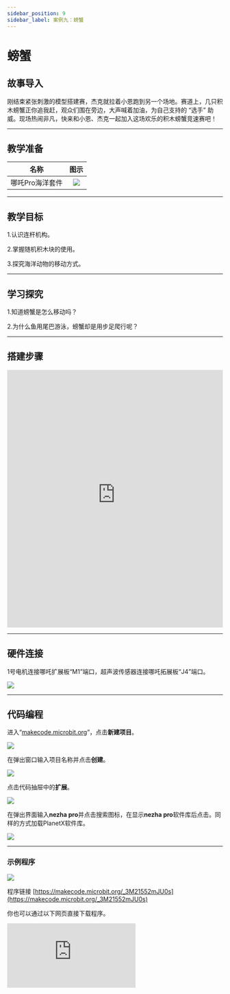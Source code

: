 ```yaml
---
sidebar_position: 9
sidebar_label: 案例九：螃蟹
---
```


# 螃蟹
## 故事导入
刚结束紧张刺激的模型搭建赛，杰克就拉着小恩跑到另一个场地。赛道上，几只积木螃蟹正你追我赶，观众们围在旁边，大声喊着加油，为自己支持的 “选手” 助威。现场热闹非凡，快来和小恩、杰克一起加入这场欢乐的积木螃蟹竞速赛吧！

--- 

## 教学准备

|     名称     |            图示            |
| :----------: | :--------------------------: |
|   哪吒Pro海洋套件  |   ![](https://wiki-media-ef.oss-cn-hongkong.aliyuncs.com/docs/microbit/building-blocks/nezha-pro-ocean-kit/nezha-pro-ocean-kit-products-introduction-002.png.png)  |

--- 
## 教学目标 

1.认识连杆机构。

2.掌握随机积木块的使用。

3.探究海洋动物的移动方式。

--- 

## 学习探究

1.知道螃蟹是怎么移动吗？

2.为什么鱼用尾巴游泳，螃蟹却是用步足爬行呢？

--- 
## 搭建步骤

<embed src="https://wiki-media-ef.oss-cn-hongkong.aliyuncs.com/docs/microbit/building-blocks/nezha-pro-ocean-kit/setup-diagram/case09/nezha-pro-ocean-kit-step-09-1.png.pdf" type="application/pdf" width="100%" height="600px" />

--- 

## 硬件连接

1号电机连接哪吒扩展板“M1”端口，超声波传感器连接哪吒拓展板“J4”端口。

![](https://wiki-media-ef.oss-cn-hongkong.aliyuncs.com/docs/microbit/building-blocks/nezha-pro-ocean-kit/setup-diagram/case09/nezha-pro-ocean-kit-step-09-2.png.png)

--- 
## 代码编程

进入“[makecode.microbit.org](https://makecode.microbit.org)”，点击**新建项目**。

![](https://wiki-media-ef.oss-cn-hongkong.aliyuncs.com/docs/microbit/building-blocks/microbit-space-science-kit/images/microbit-space-science-kit-case01-07.png)

在弹出窗口输入项目名称并点击**创建**。

![](https://wiki-media-ef.oss-cn-hongkong.aliyuncs.com/docs/microbit/building-blocks/microbit-space-science-kit/images/microbit-space-science-kit-case01-11.png)

点击代码抽屉中的**扩展**。

![](https://wiki-media-ef.oss-cn-hongkong.aliyuncs.com/docs/microbit/building-blocks/microbit-space-science-kit/images/microbit-space-science-kit-case01-09.png)

在弹出界面输入**nezha pro**并点击搜索图标，在显示**nezha pro**软件库后点击。同样的方式加载PlanetX软件库。

![](https://wiki-media-ef.oss-cn-hongkong.aliyuncs.com/docs/microbit/building-blocks/microbit-space-science-kit/images/microbit-space-science-kit-case01-10.png)

---
### 示例程序

![](https://wiki-media-ef.oss-cn-hongkong.aliyuncs.com/docs/microbit/building-blocks/nezha-pro-ocean-kit/setup-diagram/case09/nezha-pro-ocean-kit-step-09-3.png.png)

程序链接
[https://makecode.microbit.org/_3M21552mJU0s](https://makecode.microbit.org/_3M21552mJU0s)

你也可以通过以下网页直接下载程序。

<div
    style={{
        position: 'relative',
        paddingBottom: '60%',
        overflow: 'hidden',
    }}
>
    <iframe
        src="https://makecode.microbit.org/_3M21552mJU0s"
        frameborder="0"
        sandbox="allow-popups allow-forms allow-scripts allow-same-origin"
        style={{
            position: 'absolute',
            width: '100%',
            height: '100%',
        }}
    />
</div>

---
### 下载程序

使用 USB 线连接 PC 和 micro:bit V2。

![](https://wiki-media-ef.oss-cn-hongkong.aliyuncs.com/docs/microbit/building-blocks/microbit-space-science-kit/images/microbit-space-science-kit-manual03.gif)

连接成功后，电脑上会识别出一个名为 MICROBIT 的盘符。

![](https://wiki-media-ef.oss-cn-hongkong.aliyuncs.com/docs/microbit/building-blocks/microbit-space-science-kit/images/microbit-space-science-kit-manual06.png)

点击左下角的![](https://wiki-media-ef.oss-cn-hongkong.aliyuncs.com/docs/microbit/building-blocks/microbit-space-science-kit/images/microbit-space-science-kit-manual07.png)，选择**Connect Device**。

![](https://wiki-media-ef.oss-cn-hongkong.aliyuncs.com/docs/microbit/building-blocks/microbit-space-science-kit/images/microbit-space-science-kit-manual11.png)

点击![](https://wiki-media-ef.oss-cn-hongkong.aliyuncs.com/docs/microbit/building-blocks/microbit-space-science-kit/images/microbit-space-science-kit-manual08.png)。

![](https://wiki-media-ef.oss-cn-hongkong.aliyuncs.com/docs/microbit/building-blocks/microbit-space-science-kit/images/microbit-space-science-kit-manual12.png)

点击![](https://wiki-media-ef.oss-cn-hongkong.aliyuncs.com/docs/microbit/building-blocks/microbit-space-science-kit/images/microbit-space-science-kit-manual09.png)。

![](https://wiki-media-ef.oss-cn-hongkong.aliyuncs.com/docs/microbit/building-blocks/microbit-space-science-kit/images/microbit-space-science-kit-manual13.png)

在弹出窗口选择 **BBC micro:bit CMSIS-DAP**，然后选择**连接**，至此，我们的 micro:bit 就已经连接成功。

![](https://wiki-media-ef.oss-cn-hongkong.aliyuncs.com/docs/microbit/building-blocks/microbit-space-science-kit/images/microbit-space-science-kit-manual14.png)

点击**下载程序**

![](https://wiki-media-ef.oss-cn-hongkong.aliyuncs.com/docs/microbit/building-blocks/microbit-space-science-kit/images/microbit-space-science-kit-manual10.png)

---
## 案例演示

超声波检测到物体距离＞2CM且＜10CM时，螃蟹随机向左或向右移动。

**图片**

---
## 扩展知识

### 海洋动物移动方式

 海洋动物的移动方式丰富多样，这是它们为适应海洋环境（如水流、水压、食物分布等）长期进化的结果。不同种类的海洋动物因体型、生活习性和生存需求的差异，发展出了独特的移动策略，以下从主要类群展开详细介绍：
  
### 一、游泳类动物：主动快速移动

这类动物通过身体特定部位的摆动或划水来实现高效游动，是海洋中最活跃的移动者。

#### 鱼类：

依靠躯干和尾部的摆动产生动力，这是绝大多数鱼类的主要移动方式。例如鲨鱼，通过尾部左右摆动推动身体前进，尾鳍的形状（如新月形的金枪鱼尾鳍）还能减少水阻，使其成为游泳速度的佼佼者（金枪鱼时速可达 60-80 公里）。
部分鱼类辅助使用鳍：胸鳍和腹鳍负责平衡和转向，背鳍和臀鳍防止身体侧翻。比如比目鱼，通过胸鳍和腹鳍的协调划动，能在海底灵活移动。

#### 鲸豚类：

作为哺乳动物，它们依靠水平尾鳍（尾叶）上下摆动前进，与鱼类的左右摆动不同。这种方式能更高效地利用水流，蓝鲸等大型鲸类虽体型庞大，但游动时速可达 20-30 公里，紧急时能加速到 50 公里以上。
鳍肢（胸鳍）主要用于转向和减速，如海豚通过灵活的鳍肢完成跳跃、旋转等复杂动作。

#### 头足类：

乌贼、章鱼等通过 **“喷射推进”** 移动：它们收缩外套膜，将水从漏斗状的虹吸管中快速喷出，利用反作用力推动身体前进，这种方式能让乌贼瞬间加速到每小时 15 公里以上，便于躲避天敌。

### 二、爬行与匍匐类：贴底缓慢移动

这类动物多生活在海底（潮间带、浅海或深海），移动速度较慢，以底栖生物为食或附着生存。

#### 甲壳类：

螃蟹通过步足横向爬行，其 8 对步足中，前 3 对用于行走，后 5 对辅助，特殊的关节结构使其能在沙滩、岩石上灵活移动，部分螃蟹（如梭子蟹）还能通过尾部摆动短暂游泳。
龙虾则用步足缓慢爬行，遇危险时会弯曲尾部猛地弹向后方逃生。

#### 软体动物：

贝类（如蛤蜊、牡蛎）通常用斧足挖掘泥沙或缓慢爬行，斧足肌肉的伸缩能带动身体移动。
蜗牛（如笠螺）依靠腹足上的黏液和肌肉波浪状收缩，在岩石表面匍匐前进。

#### 棘皮动物：

海星通过管足移动：管足是海星腕足下的管状结构，通过水压控制伸缩，数百只管足协调配合，能让海星在海底 “行走”，甚至攀附在垂直的岩石上。
海参则靠体壁肌肉的收缩和伸展，像蚯蚓一样缓慢蠕动，遇危险时会吐出内脏迷惑天敌，同时加速逃离。

### 三、漂浮与浮游类：随水流被动移动

这类动物体型微小或身体结构特化，无法主动对抗水流，主要随洋流漂浮，是海洋食物链的基础。

#### 浮游动物：

如磷虾、水母、桡足类等，体型通常在毫米级，通过纤毛（桡足类）或伞状体收缩（水母）进行微弱运动，但主要依赖洋流扩散。水母的伞状体收缩时，水流从下方喷出，能实现短距离上浮或下沉，但整体仍随波逐流。

#### 某些大型动物的幼体：

海龟、鱼类的幼体在孵化后，会进入浮游阶段，依靠卵黄囊提供能量，随洋流漂浮到适宜的生长海域，直到发育到一定阶段才开始主动游动。

### 四、特殊移动方式

#### 跳跃与滑翔：

飞鱼能通过宽大的胸鳍在空中滑翔，它们在水中加速后，尾部猛烈摆动使身体跃出水面，胸鳍展开可滑行数十米，以躲避金枪鱼、海豚等天敌。

弹涂鱼（两栖鱼类）不仅能在水中游泳，还能依靠胸鳍和尾鳍在泥滩上跳跃或爬行，甚至爬上红树林的树干。

#### 附着与移动结合：

藤壶幼体阶段会随水流漂浮，找到合适的岩石、船底等附着物后，分泌钙质外壳固定，成年后不再移动，但通过过滤水流获取食物。
珊瑚虫幼虫随洋流漂浮，附着在礁石上后发育成成体，形成珊瑚礁，整体群落固定，但单个虫体可通过触手伸缩捕捉食物。

### 总结
海洋动物的移动方式与其生存环境、食性和防御策略紧密相关：主动游泳者追求速度和效率，底栖爬行类注重稳定性和隐蔽性，浮游类则依赖洋流扩散，特殊类群则演化出跳跃、滑翔等独特技能。这些多样的移动方式共同构成了海洋生态系统的动态平衡，也是生物适应性进化的生动体现。

